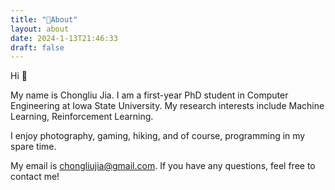 ```yaml
---
title: "👨About"
layout: about
date: 2024-1-13T21:46:33
draft: false
---
```

Hi 👋

My name is Chongliu Jia. I am a first-year PhD student in Computer Engineering at Iowa State University. My research interests include Machine Learning, Reinforcement Learning.


I enjoy photography, gaming, hiking, and of course, programming in my spare time. 

My email is chongliujia@gmail.com. If you have any questions, feel free to contact me! 
